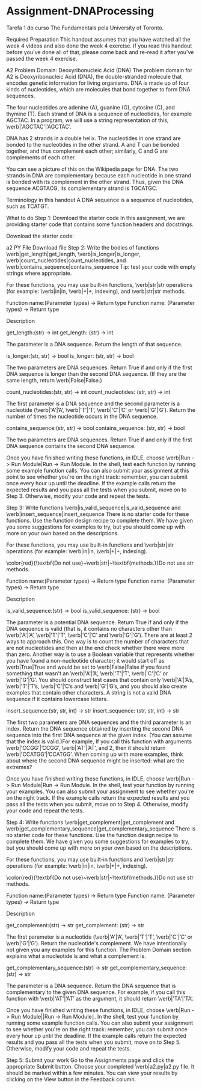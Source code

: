 # Assignment-DNAProcessing
Tarefa 1 do curso The Fundamentals pela University of Toronto.

Required Preparation
This handout assumes that you have watched all the week 4 videos and also done the week 4 exercise. If you read this handout before you've done all of that, please come back and re-read it after you've passed the week 4 exercise.

A2 Problem Domain: Deoxyribonucleic Acid (DNA)
The problem domain for A2 is Deoxyribonucleic Acid (DNA), the double-stranded molecule that encodes genetic information for living organisms. DNA is made up of four kinds of nucleotides, which are molecules that bond together to form DNA sequences.

The four nucleotides are adenine (A), guanine (G), cytosine (C), and thymine (T). Each strand of DNA is a sequence of nucleotides, for example AGCTAC. In a program, we will use a string representation of this, \verb|'AGCTAC'|’AGCTAC’.

DNA has 2 strands in a double helix. The nucleotides in one strand are bonded to the nucleotides in the other strand. A and T can be bonded together, and thus complement each other; similarly, C and G are complements of each other.

You can see a picture of this on the Wikipedia page for DNA. The two strands in DNA are complementary because each nucleotide in one strand is bonded with its complement in the other strand. Thus, given the DNA sequence ACGTACG, its complementary strand is TGCATGC.

Terminology in this handout
A DNA sequence is a sequence of nucleotides, such as TCATGT.

What to do
Step 1: Download the starter code
In this assignment, we are providing starter code that contains some function headers and docstrings.

Download the starter code:

a2
PY File
Download file
Step 2: Write the bodies of functions \verb|get_length|get_length, \verb|is_longer|is_longer, \verb|count_nucleotides|count_nucleotides, and \verb|contains_sequence|contains_sequence
Tip: test your code with empty strings where appropriate.

For these functions, you may use built-in functions, \verb|str|str operations (for example: \verb|in|in, \verb|+|+, indexing), and \verb|str|str methods.

Function name:(Parameter types) -> Return type
Function name:
(Parameter types) -> Return type

 

Description

get_length:(str) -> int
get_length:
(str) -> int

 

The parameter is a DNA sequence. Return the length of that sequence.

is_longer:(str, str) -> bool
is_longer:
(str, str) -> bool

  

The two parameters are DNA sequences. Return True if and only if the first DNA sequence is longer than the second DNA sequence. (If they are the same length, return \verb|False|False.)

count_nucleotides:(str, str) -> int
count_nucleotides:
(str, str) -> int

  

The first parameter is a DNA sequence and the second parameter is a nucleotide (\verb|'A'|’A’, \verb|'T'|’T’, \verb|'C'|’C’ or \verb|'G'|’G’). Return the number of times the nucleotide occurs in the DNA sequence.

contains_sequence:(str, str) -> bool
contains_sequence:
(str, str) -> bool

  

The two parameters are DNA sequences. Return True if and only if the first DNA sequence contains the second DNA sequence.

Once you have finished writing these functions, in IDLE, choose \verb|Run -> Run Module|Run -> Run Module. In the shell, test each function by running some example function calls. You can also submit your assignment at this point to see whether you're on the right track: remember, you can submit once every hour up until the deadline. If the example calls return the expected results and you pass all the tests when you submit, move on to Step 3. Otherwise, modify your code and repeat the tests.

Step 3: Write functions \verb|is_valid_sequence|is_valid_sequence and \verb|insert_sequence|insert_sequence
There is no starter code for these functions. Use the function design recipe to complete them. We have given you some suggestions for examples to try, but you should come up with more on your own based on the descriptions.

For these functions, you may use built-in functions and \verb|str|str operations (for example: \verb|in|in, \verb|+|+, indexing).

\color{red}{\textbf{Do not use}~\verb|str|~\textbf{methods.}}Do not use str methods.

Function name:(Parameter types) -> Return type
Function name:
(Parameter types) -> Return type

  

Description

is_valid_sequence:(str) -> bool
is_valid_sequence:
(str) -> bool

  

The parameter is a potential DNA sequence. Return True if and only if the DNA sequence is valid (that is, it contains no characters other than \verb|'A'|’A’, \verb|'T'|’T’, \verb|'C'|’C’ and \verb|'G'|’G’). There are at least 2 ways to approach this. One way is to count the number of characters that are not nucleotides and then at the end check whether there were more than zero. Another way is to use a Boolean variable that represents whether you have found a non-nucleotide character; it would start off as \verb|True|True and would be set to \verb|False|False if you found something that wasn't an \verb|'A'|’A’, \verb|'T'|’T’, \verb|'C'|’C’ or \verb|'G'|’G’. You should construct test cases that contain only \verb|'A'|’A’s, \verb|'T'|’T’s, \verb|'C'|’C’s and \verb|'G'|’G’s, and you should also create examples that contain other characters. A string is not a valid DNA sequence if it contains lowercase letters.

insert_sequence:(str, str, int) -> str
insert_sequence:
(str, str, int) -> str

  

The first two parameters are DNA sequences and the third parameter is an index. Return the DNA sequence obtained by inserting the second DNA sequence into the first DNA sequence at the given index. (You can assume that the index is valid.)For example, If you call this function with arguments \verb|'CCGG'|’CCGG’, \verb|'AT'|’AT’, and 2, then it should return \verb|'CCATGG'|’CCATGG’. When coming up with more examples, think about where the second DNA sequence might be inserted: what are the extremes?

Once you have finished writing these functions, in IDLE, choose \verb|Run -> Run Module|Run -> Run Module. In the shell, test your function by running your examples. You can also submit your assignment to see whether you're on the right track. If the example calls return the expected results and you pass all the tests when you submit, move on to Step 4. Otherwise, modify your code and repeat the tests.

Step 4: Write functions \verb|get_complement|get_complement and \verb|get_complementary_sequence|get_complementary_sequence
There is no starter code for these functions. Use the function design recipe to complete them. We have given you some suggestions for examples to try, but you should come up with more on your own based on the descriptions.

For these functions, you may use built-in functions and \verb|str|str operations (for example: \verb|in|in, \verb|+|+, indexing).

\color{red}{\textbf{Do not use}~\verb|str|~\textbf{methods.}}Do not use str methods.

Function name:(Parameter types) -> Return type
Function name:
(Parameter types) -> Return type

  

Description

get_complement:(str) -> str
get_complement:
(str) -> str

  

The first parameter is a nucleotide (\verb|'A'|’A’, \verb|'T'|’T’, \verb|'C'|’C’ or \verb|'G'|’G’). Return the nucleotide's complement. We have intentionally not given you any examples for this function. The Problem Domain section explains what a nucleotide is and what a complement is.

get_complementary_sequence:(str) -> str
get_complementary_sequence:
(str) -> str

  

The parameter is a DNA sequence. Return the DNA sequence that is complementary to the given DNA sequence. For example, if you call this function with \verb|'AT'|’AT’ as the argument, it should return \verb|'TA'|’TA’.

Once you have finished writing these functions, in IDLE, choose \verb|Run -> Run Module||Run -> Run Module∣. In the shell, test your function by running some example function calls. You can also submit your assignment to see whether you're on the right track: remember, you can submit once every hour up until the deadline. If the example calls return the expected results and you pass all the tests when you submit, move on to Step 5. Otherwise, modify your code and repeat the tests.

Step 5: Submit your work
Go to the Assignments page and click the appropriate Submit button. Choose your completed \verb|a2.py|a2.py file. It should be marked within a few minutes. You can view your results by clicking on the View button in the Feedback column.
